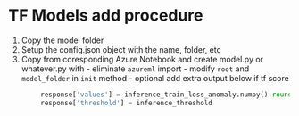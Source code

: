 # TF Models add procedure


  1. Copy the model folder
  2. Setup the config.json object with the name, folder, etc
  3. Copy from coresponding Azure Notebook and create model.py or whatever.py with 
    - eliminate `azureml` import
    - modify `root` and `model_folder` in `init` method
    - optional add extra output below if tf score


```python
        response['values'] = inference_train_loss_anomaly.numpy().round(3).tolist()
        response['threshold'] = inference_threshold
```